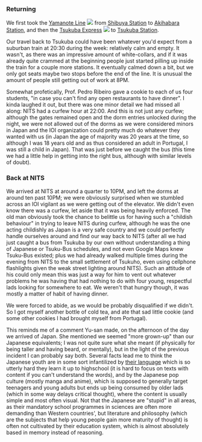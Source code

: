### Returning

We first took the [Yamanote Line](https://en.wikipedia.org/wiki/Yamanote_Line) <img class="inline" src="https://upload.wikimedia.org/wikipedia/commons/0/04/JR_JY_line_symbol.svg"> from [Shibuya Station](https://en.wikipedia.org/wiki/Shibuya_Station) to [Akihabara Station](https://en.wikipedia.org/wiki/Akihabara_Station), and then the [Tsukuba Express](https://en.m.wikipedia.org/wiki/Tsukuba_Express) <img class="inline" src="https://upload.wikimedia.org/wikipedia/commons/7/7b/Tsukuba_Express_mark.svg"> to [Tsukuba Station](https://en.wikipedia.org/wiki/Tsukuba_Station).

Our travel back to Tsukuba could have been whatever you'd expect from a suburban train at 20:30 during the week: relatively calm and empty. It wasn't, as there was an impressive amount of white-collars, and if it was already quite crammed at the beginning people just started pilling up inside the train for a couple more stations. It eventually calmed down a bit, but we only got seats maybe two stops before the end of the line. It is unusual the amount of people still getting out of work at 8PM.

Somewhat profetically, Prof. Pedro Ribeiro gave a cookie to each of us four students, "in case you can't find any open restaurants to have dinner". I kinda laughed it out, but there was one minor detail we had missed all along: NITS had a curfew hour at 22:00. And this is not just any curfew; although the gates remained open and the dorm entries unlocked during the night, we were not allowed out of the dorms as we were considered minors in Japan and the IOI organization could pretty much do whatever they wanted with us (in Japan the age of majority was 20 years at the time, so although I was 18 years old and as thus considered an adult in Portugal, I was still a child in Japan). That was just before we caught the bus (this time we had a little help in getting into the right bus, although with similar levels of doubt).

### Back at NITS

We arrived at NITS at around a quarter to 10PM, and left the dorms at around ten past 10PM; we were obviously surprised when we stumbled across an IOI vigilant as we were getting out of the elevator. We didn't even know there was a curfew, let aside that it was being heavily enforced. The old man obviously took the chance to belittle us for having such a "childish behaviour" in trying to leave NITS during curfew, although he was the one acting childishly as Japan is a very safe country and we could perfectly handle ourselves around and find our way back to NITS (after all we had just caught a bus from Tsukuba by our own without understanding a thing of Japanese or Tsuku-Bus schedules, and not even Google Maps knew Tsuku-Bus existed; plus we had already walked multiple times during the evening from NITS to the small settlement of Tsukuho, even using cellphone flashlights given the weak street lighting around NITS). Such an attitude of his could only mean this was just a way for him to vent out whatever problems he was having that had nothing to do with four young, respectful lads looking for somewhere to eat. We weren't that hungry though, it was mostly a matter of habit of having dinner.

We were forced to abide, as we would be probably disqualified if we didn't. So I got myself another bottle of cold tea, and ate that sad little cookie (and some other cookies I had brought myself from Portugal).

This reminds me of a comment Yu-san made, on the afternoon of the day we arrived of Japan. She mentioned we seemed "more grown-up" than our Japanese equivalents; I was not quite sure what she meant (if physically for being taller and having beard, or mentally), but in the light of the previous incident I can probably say both. Several facts lead me to think the Japanese youth are in some sort infantilized by [their language](https://japaneseruleof7.com/are-japanese-people-retarded/) which is so utterly hard they learn it up to highschool (it is hard to focus on texts with content if you can't understand the words), and by the Japanese pop culture (mostly manga and anime), which is supposed to generally target teenagers and young adults but ends up being consumed by older lads (which in some way delays critical thought), where the content is usually simple and most often visual. Not that the Japanese are "stupid" in all areas, as their mandatory school programmes in sciences are often more demanding than Western countries', but literature and philosophy (which are the subjects that help young people gain more maturity of thought) is often not cultivated by their education system, which is almost absolutely based in memory instead of reasoning.

